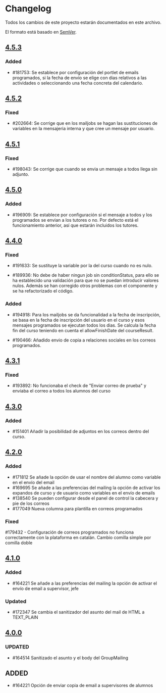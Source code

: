 # Changelog
Todos los cambios de este proyecto estarán documentados en este archivo.

El formato está basado en [SemVer](https://semver.org/spec/v2.0.0.html).

## [4.5.3](https://github.com/TelefonicaED/lmsmailing-portlet/releases/tag/v4.5.3)

### Added

- #181753: Se establece por configuración del portlet de emails programados, si la fecha de envio se elige con dias relativos a las actividades o seleccionando una fecha concreta del calendario.

## [4.5.2](https://github.com/TelefonicaED/lmsmailing-portlet/releases/tag/v4.5.2)

### Fixed

- #202664: Se corrige que en los mailjobs se hagan las sustituciones de variables en la mensajeria interna y que cree un mensaje por usuario.

## [4.5.1](https://github.com/TelefonicaED/lmsmailing-portlet/releases/tag/v4.5.1)

### Fixed

- #198043: Se corrige que cuando se envia un mensaje a todos llega sin adjunto.

## [4.5.0](https://github.com/TelefonicaED/lmsmailing-portlet/releases/tag/v4.5.0)
                                                               
### Added

- #196909: Se establece por configuración si el mensaje a todos y los programados se envian a los tutores o no. Por defecto está el funcionamiento anterior, así que estarán incluidos los tutores.


## [4.4.0](https://github.com/TelefonicaED/lmsmailing-portlet/releases/tag/v4.4.0)

### Fixed

- #191633: Se sustituye la variable por la del curso cuando no es nulo.

- #189936: No debe de haber ningun job sin conditionStatus, para ello se ha establecido una validación para que no se puedan introducir valores nulos. 
		   Además se han corregido otros problemas con el componente y se ha refactorizado el código.
   
### Added

- #194918: Para los mailjobs se da funcionalidad a la fecha de inscripción, se basa en la fecha de inscripción del usuario en el curso y esos mensajes programados se ejecutan todos los dias.
		   Se calcula la fecha fin del curso teniendo en cuenta el allowFinishDate del courseResult.
		   
- #190466: Añadido envio de copia a relaciones sociales en los correos programados.

## [4.3.1](https://github.com/TelefonicaED/lmsmailing-portlet/releases/tag/v4.3.1)

### Fixed

- #193892: No funcionaba el check de "Enviar correo de prueba" y enviaba el correo a todos los alumnos del curso


## [4.3.0](https://github.com/TelefonicaED/lmsmailing-portlet/releases/tag/v4.3.0)

### Added 

- #151401 Añadir la posibilidad de adjuntos en los correos dentro del curso.

## [4.2.0](https://github.com/TelefonicaED/lmsmailing-portlet/releases/tag/v4.2.0)

### Added 

- #171812 Se añade la opción de usar el nombre del alumno como variable en el envío del email
- #169695 Se añade a las preferencias del mailing la opción de activar los expandos de curso y de usuario como variables en el envío de emails
- #138540 Se pueden configurar desde el panel de control la cabecera y pie de los correos
- #177049 Nueva columna para plantilla en correos programados

### Fixed

 #179432 - Configuración de correos programados no funciona correctamente con la plataforma en catalán. Cambio comilla simple por comilla doble

## [4.1.0](https://github.com/TelefonicaED/lmsmailing-portlet/releases/tag/v4.1.0)

### Added

- #164221 Se añade a las preferencias del mailing la opción de activar el envío de email a supervisor, jefe

### Updated

- #172347 Se cambia el sanitizador del asunto del mail de HTML a TEXT_PLAIN

## [4.0.0](https://github.com/TelefonicaED/lmsmailing-portlet/releases/tag/v4.0.0)

### UPDATED 

- #164514 Sanitizado el asunto y el body del GroupMailing

## ADDED

- #164221 Opción de enviar copia de email a supervisores de alumnos
